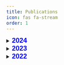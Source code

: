 ```yaml
---
title: Publications
icon: fas fa-stream
order: 1
---
```


<details>
<summary><b style="font-family: 'Arial'; color: blue; font-size: 18px;"> 2024 </b></summary>

<summary> <a href="https://aclanthology.org/2024.naacl-srw.17/"><b>A Meta-Learning Approach for Few-Shot Event Argument Extraction</b></a></summary>
<p><i>Aboubacar Tuo, Romaric Besançon, Olivier Ferret, Julien Tourille. JEP-TALN, 2024.</i></p>

<blockquote>
Few-shot learning techniques for Event Extraction are developed to alleviate the cost of data annotation. However, most studies on few-shot event extraction only focus on event trigger detection and no study has been proposed on argument extraction in a meta-learning context. In this paper, we investigate few-shot event argument extraction using prototypical networks, casting the task as a relation classification problem. Furthermore, we propose to enhance the relation embeddings by injecting syntactic knowledge into the model using graph convolutional networks. Our experimental results show that our proposed approach achieves strong performance on ACE 2005 in several few-shot configurations and highlight the importance of syntactic knowledge for this task.
</blockquote>

<summary> <a href="https://inria.hal.science/hal-04623011v1/document"><b>Extraction des arguments d'événements à partir de peu d'exemples par méta-apprentissage</b></a></summary>
<p><i>Aboubacar Tuo, Romaric Besançon, Olivier Ferret, Julien Tourille. JEP-TALN, 2024.</i></p>

<blockquote>
Les méthodes d'apprentissage avec peu d'exemples pour l'extraction d'événements sont développées pour réduire le coût d'annotation des données. Cependant, la plupart des études sur cette tâche se concentrent uniquement sur la détection des déclencheurs d'événements et aucune étude n'a été proposée sur l'extraction d'arguments dans un contexte de méta-apprentissage. Dans cet article, nous étudions l'extraction d'arguments d'événements avec peu d'exemples en exploitant des réseaux prototypiques et en considérant la tâche comme un problème de classification de relations. De plus, nous proposons d'améliorer les représentations des relations en injectant des connaissances syntaxiques dans le modèle par le biais de réseaux de convolution sur les graphes. Nos évaluations montrent que cette approche obtient de bonnes performances sur ACE 2005 dans plusieurs configurations avec peu d'exemples et soulignent l'importance des connaissances syntaxiques pour cette tâche.
</blockquote>

</details>


<details>
<summary><b style="font-family: 'Arial'; color: blue; font-size: 18px;"> 2023 </b></summary>
<details>
<summary> <a href="https://link.springer.com/chapter/10.1007/978-3-031-08473-7_26"><b>Trigger or not Trigger: Dynamic Thresholding for Few Shot Event Detection</b></a></summary>
<p><i>Aboubacar Tuo, Romaric Besançon, Olivier Ferret, Julien Tourille. ECIR, 2023.</i></p>

<blockquote>
Recent studies in few-shot event trigger detection from text address the task as a word sequence annotation task using prototypical networks. In this context, the classification of a word is based on the similarity of its representation to the prototypes built for each event type and for the “non-event” class (also named null class). However, the “non-event” prototype aggregates by definition a set of semantically heterogeneous words, which hurts the discrimination between trigger and non-trigger words. We address this issue by handling the detection of non-trigger words as an out-of-domain (OOD) detection problem and propose a method for dynamically setting a similarity threshold to perform this detection. Our approach increases f-score by about 10 points on average compared to the state-of-the-art methods on three datasets.
</blockquote>

</details>
<details>
<summary> <a href="https://aclanthology.org/2023.jeptalnrecital-international.18/"><b>Détection d’événements à partir de peu d’exemples par seuillage dynamique</b></a></summary>
<p><i>Aboubacar Tuo, Romaric Besançon, Olivier Ferret, Julien Tourille. RECITAL-TALN, 2023.</i></p>

<blockquote>
Les études récentes abordent la détection d’événements à partir de peu de données comme une tâche d’annotation de séquences en utilisant des réseaux prototypiques. Dans ce contexte, elles classifient chaque mot d’une phrase donnée en fonction de leurs similarités avec des prototypes construits pour chaque type d’événement et pour la classe nulle “non-événement”. Cependant, le prototype de la classe nulle agrège par définition un ensemble de mots sémantiquement hétérogènes, ce qui nuit à la discrimination entre les mots déclencheurs et non déclencheurs. Dans cet article, nous abordons ce problème en traitant la détection des mots non-déclencheurs comme un problème de détection d’exemples “hors-domaine” et proposons une méthode pour fixer dynamiquement un seuil de similarité pour cette détection.
</blockquote>
</details>
</details>

<details>
<summary><b style="font-family: 'Arial'; color: blue; font-size: 18px;"> 2022 </b></summary>
<details>
<summary> <a href="https://link.springer.com/chapter/10.1007/978-3-031-08473-7_26"><b>Better Exploiting BERT for Few-shot Event Detection</b></a></summary>
<p><i>Aboubacar Tuo, Romaric Besançon, Olivier Ferret, Julien Tourille. NLDB, 2022.</i></p>

<blockquote>
Recent approaches for event detection rely on deep supervised learning, which requires large annotated corpora. Few-shot learning approaches, such as the meta-learning paradigm, can be used to address this issue. We focus in this paper on the use of prototypical networks with a BERT encoder for event detection. More specifically, we optimize the use of the information contained in the different layers of a pre-trained BERT model and show that simple strategies for combining BERT layers can outperform the current state-of-the-art for this task.
</blockquote>

</details>
<details>
<summary> <a href="https://hal.archives-ouvertes.fr/hal-03701491/file/3792.pdf"><b>Mieux utiliser BERT pour la détection d’évènements à partir de peu d’exemples</b></a></summary>
<p><i>Aboubacar Tuo, Romaric Besançon, Olivier Ferret, Julien tourille. TALN, 2022.</i></p>

<blockquote>
Les méthodes actuelles pour la détection d’évènements, qui s’appuient essentiellement sur l’apprentissage supervisé profond, s’avèrent très coûteuses en données annotées. Parmi les approches pourl’apprentissage à partir de peu de données, nous exploitons dans cet article le méta-apprentissage et l’utilisation de l’encodeur BERT pour cette tâche. Plus particulièrement, nous explorons plusieurs stratégies pour mieux exploiter les informations présentes dans les différentes couches d’un modèle BERT pré-entraîné et montrons que ces stratégies simples permettent de dépasser les résultats de l’état de l’art pour cette tâche en anglais.
</blockquote>
</details>
</details>